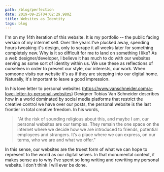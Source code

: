 ```yaml
---
path: /blog/perfection
date: 2019-09-25T04:02:29.980Z
title: Websites as Identity
tags: blog
---
```

I'm on my 14th iteration of this website. It is my portfolio -- the public facing version of my internet self. Over the years I've plucked away, spending hours tweaking it's design, only to scrape it all weeks later for something completely new. Why is it so difficult for me to land on something I like? As a web designer/developer, I believe it has much to do with our websites serving as some sort of identity within us. We use these as reflections of ourselves in order to present our style, our interests, our work. When someone visits our website it's as if they are stepping into our digital home. Naturally, it's important to leave a good impression.

In his love letter to personal websites (<https://www.vanschneider.com/a-love-letter-to-personal-websites>) Designer Tobias Van Schneider describes how in a world dominated by social media platforms that restrict the creative control we have over our posts, the personal website is the last frontier in total creative freedom. In his words,

> "At the risk of sounding religious about this, and maybe I am, our personal websites are our temples. They remain the one space on the internet where we decide how we are introduced to friends, potential employees and strangers. It’s a place where we can express, on our terms, who we are and what we offer."

In this sense, our websites are the truest form of what we can hope to represent to the world as our digital selves. In that monumental context, it makes sense as to why I've spent so long writing and rewriting my personal website. I don't think I will ever be done.
